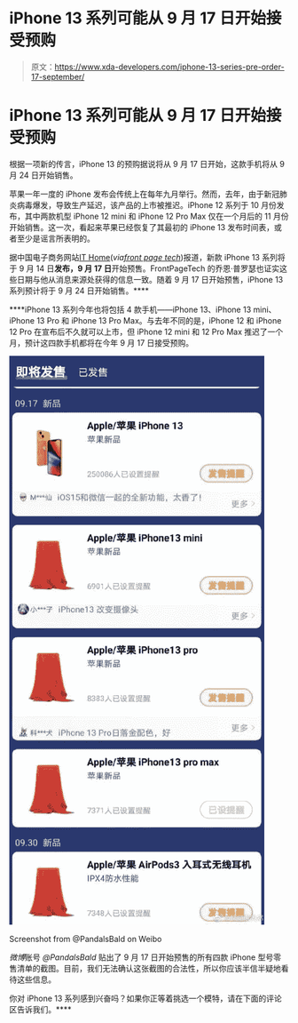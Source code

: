 # iPhone 13 系列可能从 9 月 17 日开始接受预购

> 原文：<https://www.xda-developers.com/iphone-13-series-pre-order-17-september/>

# iPhone 13 系列可能从 9 月 17 日开始接受预购

根据一项新的传言，iPhone 13 的预购据说将从 9 月 17 日开始，这款手机将从 9 月 24 日开始销售。

苹果一年一度的 iPhone 发布会传统上在每年九月举行。然而，去年，由于新冠肺炎病毒爆发，导致生产延迟，该产品的上市被推迟。iPhone 12 系列于 10 月份发布，其中两款机型 iPhone 12 mini 和 iPhone 12 Pro Max 仅在一个月后的 11 月份开始销售。这一次，看起来苹果已经恢复了其最初的 iPhone 13 发布时间表，或者至少是谣言所表明的。

据中国电子商务网站[IT Home](https://www.ithome.com/0/571/411.htm)(*via[front page tech](https://www.frontpagetech.com/2021/08/25/yep-iphone-13-pre-orders-starting-september-17th-launch-on-september-24th/)*)报道，新款 iPhone 13 系列将于 9 月 14 日**发布，9 月 17 日**开始预售。FrontPageTech 的乔恩·普罗瑟也证实这些日期与他从消息来源处获得的信息一致。随着 9 月 17 日开始预售，iPhone 13 系列预计将于 9 月 24 日开始销售。****

 ****iPhone 13 系列今年也将包括 4 款手机——iPhone 13、iPhone 13 mini、iPhone 13 Pro 和 iPhone 13 Pro Max。与去年不同的是，iPhone 12 和 iPhone 12 Pro 在宣布后不久就可以上市，但 iPhone 12 mini 和 12 Pro Max 推迟了一个月，预计这四款手机都将在今年 9 月 17 日接受预购。

 <picture>![iPhone 13 pre-order screenshot](img/297379270664e4312aea0447821dbd74.png)</picture> 

Screenshot from @PandalsBald on Weibo

*微博*账号 *@PandalsBald* 贴出了 9 月 17 日开始预售的所有四款 iPhone 型号零售清单的截图。目前，我们无法确认这张截图的合法性，所以你应该半信半疑地看待这些信息。

你对 iPhone 13 系列感到兴奋吗？如果你正等着挑选一个模特，请在下面的评论区告诉我们。****